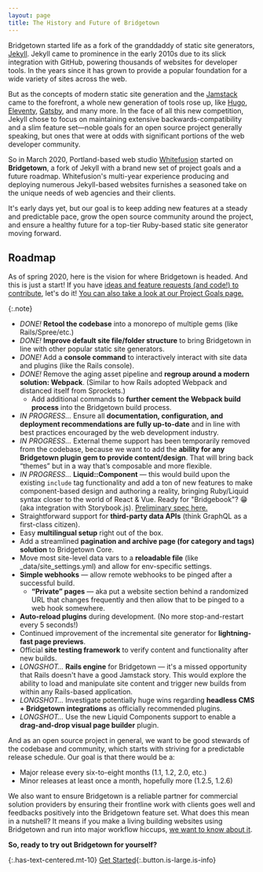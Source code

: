 ```yaml
---
layout: page
title: The History and Future of Bridgetown
---
```


Bridgetown started life as a fork of the granddaddy of static site generators, [Jekyll](https://jekyllrb.com). Jekyll came to prominence in the early 2010s due to its slick integration with GitHub, powering thousands of websites for developer tools. In the years since it has grown to provide a popular foundation for a wide variety of sites across the web.

But as the concepts of modern static site generation and the [Jamstack](/docs/jamstack/) came to the forefront, a whole new generation of tools rose up, like [Hugo](https://gohugo.io), [Eleventy](https://www.11ty.dev), [Gatsby](http://gatsbyjs.org), and many more. In the face of all this new competition, Jekyll chose to focus on maintaining extensive backwards-compatibility and a slim feature set—noble goals for an open source project generally speaking, but ones that were at odds with significant portions of the web developer community.

So in March 2020, Portland-based web studio [Whitefusion](https://whitefusion.io) started on **Bridgetown**, a fork of Jekyll with a brand new set of project goals and a future roadmap. Whitefusion's multi-year experience producing and deploying numerous Jekyll-based websites furnishes a seasoned take on the unique needs of web agencies and their clients.

It's early days yet, but our goal is to keep adding new features at a steady and predictable pace, grow the open source community around the project, and ensure a healthy future for a top-tier Ruby-based static site generator moving forward.

## Roadmap

As of spring 2020, here is the vision for where Bridgetown is headed. And this is just a start! If you have [ideas and feature requests (and code!) to contribute](/docs/community/#ways-to-contribute), let's do it! [You can also take a look at our Project Goals page.](/docs/philosophy/)

{:.note}
- _DONE!_ **Retool the codebase** into a monorepo of multiple gems (like Rails/Spree/etc.)
- _DONE!_ **Improve default site file/folder structure** to bring Bridgetown in line with other popular static site generators.
- _DONE!_ Add a **console command** to interactively interact with site data and plugins (like the Rails console).
- _DONE!_ Remove the aging asset pipeline and **regroup around a modern solution: Webpack**. (Similar to how Rails adopted Webpack and distanced itself from Sprockets.)
  - Add additional commands to **further cement the Webpack build process** into the Bridgetown build process.
- _IN PROGRESS…_ Ensure all **documentation, configuration, and deployment recommendations are fully up-to-date** and in line with best practices encouraged by the web development industry.
- _IN PROGRESS…_ External theme support has been temporarily removed from the codebase, because we want to add the **ability for any Bridgetown plugin gem to provide content/design**. That will bring back “themes” but in a way that’s composable and more flexible.
- _IN PROGRESS…_ **Liquid::Component** — this would build upon the existing `include` tag functionality and add a ton of new features to make component-based design and authoring a reality, bringing Ruby/Liquid syntax closer to the world of React & Vue. Ready for "Bridgebook"? 😁 (aka integration with Storybook.js). [Preliminary spec here.](https://github.com/bridgetownrb/liquid-component)
- Straightforward support for **third-party data APIs** (think GraphQL as a first-class citizen).
- Easy **multilingual setup** right out of the box.
- Add a streamlined **pagination and archive page (for category and tags) solution** to Bridgetown Core.
- Move most site-level data vars to a **reloadable file** (like _data/site_settings.yml) and allow for env-specific settings.
- **Simple webhooks** — allow remote webhooks to be pinged after a successful build.
  - **“Private” pages** — aka put a website section behind a randomized URL that changes frequently and then allow that to be pinged to a web hook somewhere.
- **Auto-reload plugins** during development. (No more stop-and-restart every 5 seconds!)
- Continued improvement of the incremental site generator for **lightning-fast page previews**.
- Official **site testing framework** to verify content and functionality after new builds.
- _LONGSHOT…_ **Rails engine** for Bridgetown — it's a missed opportunity that Rails doesn't have a good Jamstack story. This would explore the ability to load and manipulate site content and trigger new builds from within any Rails-based application.
- _LONGSHOT…_ Investigate potentially huge wins regarding **headless CMS + Bridgetown integrations** as officially recommended plugins.
- _LONGSHOT…_ Use the new Liquid Components support to enable a **drag-and-drop visual page builder** plugin.

And as an open source project in general, we want to be good stewards of the codebase and community, which starts with striving for a predictable release schedule. Our goal is that there would be a:

- Major release every six-to-eight months (1.1, 1.2, 2.0, etc.)
- Minor releases at least once a month, hopefully more (1.2.5, 1.2.6)

We also want to ensure Bridgetown is a reliable partner for commercial solution providers by ensuring their frontline work with clients goes well and feedbacks positively into the Bridgetown feature set. What does this mean in a nutshell? It means if you make a living building websites using Bridgetown and run into major workflow hiccups, [we want to know about it](/docs/community/).

**So, ready to try out Bridgetown for yourself?**

{:.has-text-centered.mt-10}
[Get Started](/docs/){:.button.is-large.is-info}
